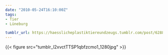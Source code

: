 ```yaml
---
date: "2010-05-24T16:10:00Z"
tags:
- Tier
- Lüneburg

tumblr_url: https://haesslicheplastiktiereundzeugs.tumblr.com/post/628842638
---
```

{{< figure src="tumblr_l2xvctTTSP1qbfzcmo1_1280jpg" >}} 
